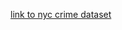 [link to nyc crime dataset](https://data.cityofnewyork.us/api/views/qgea-i56i/rows.csv?accessType=DOWNLOAD)
